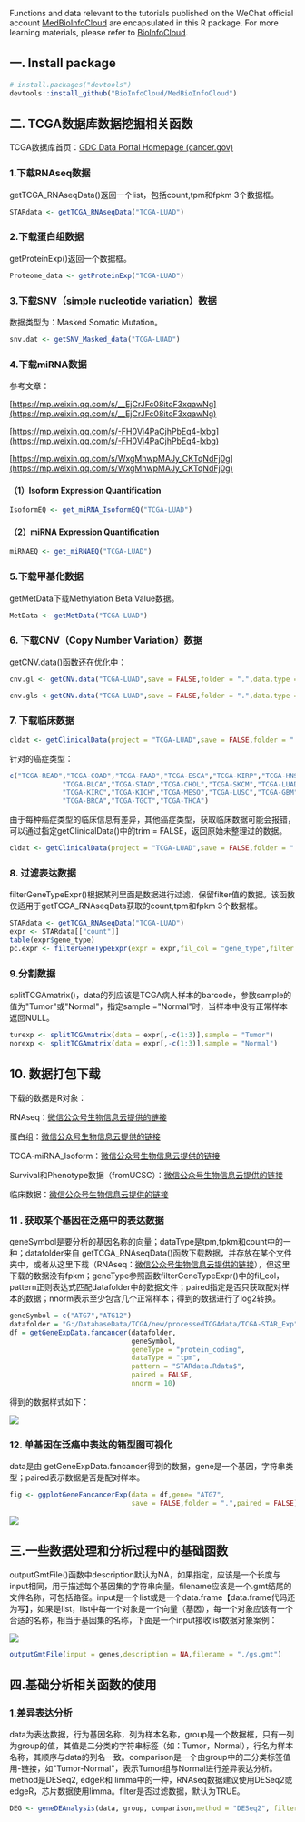 Functions and data relevant to the tutorials published on the WeChat official account  [MedBioInfoCloud](https://github.com/BioInfoCloud/MedBioInfoCloud) are encapsulated in this R package. For more learning materials, please refer to [BioInfoCloud](https://bioinfocloud.github.io/note/).

## 一. Install package

```R
# install.packages("devtools")
devtools::install_github("BioInfoCloud/MedBioInfoCloud")
```

## 二. TCGA数据库数据挖掘相关函数

TCGA数据库首页：[GDC Data Portal Homepage (cancer.gov)](https://portal.gdc.cancer.gov/)

### 1.下载RNAseq数据

getTCGA_RNAseqData()返回一个list，包括count,tpm和fpkm 3个数据框。

```R
STARdata <- getTCGA_RNAseqData("TCGA-LUAD")
```

### 2.下载蛋白组数据

getProteinExp()返回一个数据框。

```R
Proteome_data <- getProteinExp("TCGA-LUAD")
```

### 3.下载SNV（simple nucleotide variation）数据

数据类型为：Masked Somatic Mutation。

```R
snv.dat <- getSNV_Masked_data("TCGA-LUAD")
```

### 4.下载miRNA数据

参考文章：

[https://mp.weixin.qq.com/s/__EjCrJFc08itoF3xqawNg](https://mp.weixin.qq.com/s/__EjCrJFc08itoF3xqawNg)

[https://mp.weixin.qq.com/s/-FH0Vi4PaCjhPbEq4-lxbg](https://mp.weixin.qq.com/s/-FH0Vi4PaCjhPbEq4-lxbg)

[https://mp.weixin.qq.com/s/WxgMhwpMAJy_CKTqNdFj0g](https://mp.weixin.qq.com/s/WxgMhwpMAJy_CKTqNdFj0g)

#### （1）Isoform Expression Quantification

```R
IsoformEQ <- get_miRNA_IsoformEQ("TCGA-LUAD")
```

#### （2）miRNA Expression Quantification

```R
miRNAEQ <- get_miRNAEQ("TCGA-LUAD")
```

### 5.下载甲基化数据

getMetData下载Methylation Beta Value数据。

```R
MetData <- getMetData("TCGA-LUAD")
```

### 6. 下载CNV（Copy Number Variation）数据

getCNV.data()函数还在优化中：

```R
cnv.gl <- getCNV.data("TCGA-LUAD",save = FALSE,folder = ".",data.type = "Gene Level Copy Number")
```

```R
cnv.gls <-getCNV.data("TCGA-LUAD",save = FALSE,folder = ".",data.type = "Gene Level Copy Number Scores")
```

### 7. 下载临床数据

```R
cldat <- getClinicalData(project = "TCGA-LUAD",save = FALSE,folder = ".",trim = TRUE)
```

针对的癌症类型：

```R
c("TCGA-READ","TCGA-COAD","TCGA-PAAD","TCGA-ESCA","TCGA-KIRP","TCGA-HNSC",
             "TCGA-BLCA","TCGA-STAD","TCGA-CHOL","TCGA-SKCM","TCGA-LUAD","TCGA-LIHC",
             "TCGA-KIRC","TCGA-KICH","TCGA-MESO","TCGA-LUSC","TCGA-GBM","TCGA-UVM",
             "TCGA-BRCA","TCGA-TGCT","TCGA-THCA")
```

由于每种癌症类型的临床信息有差异，其他癌症类型，获取临床数据可能会报错，可以通过指定getClinicalData()中的trim = FALSE，返回原始未整理过的数据。

```R
cldat <- getClinicalData(project = "TCGA-LUAD",save = FALSE,folder = ".",trim = FALSE)
```

### 8. 过滤表达数据

filterGeneTypeExpr()根据某列里面是数据进行过滤，保留filter值的数据。该函数仅适用于getTCGA_RNAseqData获取的count,tpm和fpkm 3个数据框。

```R
STARdata <- getTCGA_RNAseqData("TCGA-LUAD")
expr <- STARdata[["count"]]
table(expr$gene_type)
pc.expr <- filterGeneTypeExpr(expr = expr,fil_col = "gene_type",filter = "protein_coding")
```

### 9.分割数据

splitTCGAmatrix()，data的列应该是TCGA病人样本的barcode，参数sample的值为"Tumor"或"Normal"，指定sample ="Normal"时，当样本中没有正常样本返回NULL。

```R
turexp <- splitTCGAmatrix(data = expr[,-c(1:3)],sample = "Tumor")
norexp <- splitTCGAmatrix(data = expr[,-c(1:3)],sample = "Normal")
```

## 10. 数据打包下载

下载的数据是R对象：

RNAseq：[微信公众号生物信息云提供的链接](https://pan.baidu.com/s/1VWz8bIlgKaUKR0ncughBhg?pwd=e6wz )

蛋白组：[微信公众号生物信息云提供的链接](https://pan.baidu.com/s/1CrO2jIrXh-R1L9hfuO-ESQ?pwd=ogqx) 

TCGA-miRNA_Isoform：[微信公众号生物信息云提供的链接](https://pan.baidu.com/s/1k8-ZTwbsjQRE49EgORWUxQ?pwd=mx43 )

Survival和Phenotype数据（fromUCSC）：[微信公众号生物信息云提供的链接](https://pan.baidu.com/s/1_VmOO_yyjiaEkLWlHxRYWg?pwd=04au)

临床数据：[微信公众号生物信息云提供的链接](https://pan.baidu.com/s/1KDO2gx-lnejeuInVZSEPFQ?pwd=0k83)

### 11 . 获取某个基因在泛癌中的表达数据

geneSymbol是要分析的基因名称的向量；dataType是tpm,fpkm和count中的一种；datafolder来自 getTCGA_RNAseqData()函数下载数据，并存放在某个文件夹中，或者从这里下载（RNAseq：[微信公众号生物信息云提供的链接](https://pan.baidu.com/s/1VWz8bIlgKaUKR0ncughBhg?pwd=e6wz )），但这里下载的数据没有fpkm；geneType参照函数filterGeneTypeExpr()中的fil_col，pattern正则表达式匹配datafolder中的数据文件；paired指定是否只获取配对样本的数据；nnorm表示至少包含几个正常样本；得到的数据进行了log2转换。

```R
geneSymbol = c("ATG7","ATG12")
datafolder = "G:/DatabaseData/TCGA/new/processedTCGAdata/TCGA-STAR_Exp"
df = getGeneExpData.fancancer(datafolder,
                              geneSymbol,
                              geneType = "protein_coding",
                              dataType = "tpm",
                              pattern = "STARdata.Rdata$",
                              paired = FALSE,
                              nnorm = 10)
```

得到的数据样式如下：

![](https://raw.githubusercontent.com/BioInfoCloud/ImageGo/main/20240522130053.png)

### 12. 单基因在泛癌中表达的箱型图可视化

data是由 getGeneExpData.fancancer得到的数据，gene是一个基因，字符串类型；paired表示数据是否是配对样本。

```R
fig <- ggplotGeneFancancerExp(data = df,gene= "ATG7",
                              save = FALSE,folder = ".",paired = FALSE)
```

![](https://raw.githubusercontent.com/BioInfoCloud/ImageGo/main/20240522131135.png)

## 三.一些数据处理和分析过程中的基础函数

outputGmtFile()函数中description默认为NA，如果指定，应该是一个长度与input相同，用于描述每个基因集的字符串向量。filename应该是一个.gmt结尾的文件名称，可包括路径。input是一个list或是一个data.frame【data.frame代码还为写】，如果是list，list中每一个对象是一个向量（基因），每一个对象应该有一个合适的名称，相当于基因集的名称，下面是一个input接收list数据对象案例：

![](https://raw.githubusercontent.com/BioInfoCloud/ImageGo/main/20240523205319.png)

```R
outputGmtFile(input = genes,description = NA,filename = "./gs.gmt")
```



## 四.基础分析相关函数的使用

### 1.差异表达分析

data为表达数据，行为基因名称，列为样本名称，group是一个数据框，只有一列为group的值，其值是二分类的字符串标签（如：Tumor，Normal），行名为样本名称，其顺序与data的列名一致。comparison是一个由group中的二分类标签值用-链接，如"Tumor-Normal"，表示Tumor组与Normal进行差异表达分析。method是DESeq2, edgeR和 limma中的一种，RNAseq数据建议使用DESeq2或edgeR，芯片数据使用limma。filter是否过滤数据，默认为TRUE。

```R
DEG <- geneDEAnalysis(data, group, comparison,method = "DESeq2", filter = TRUE)
```


